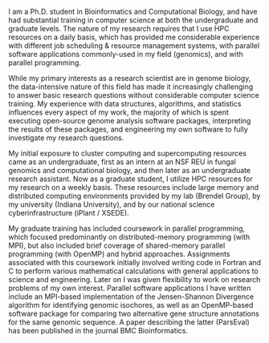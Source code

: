 I am a Ph.D. student in Bioinformatics and Computational Biology, and have had substantial training in computer science at both the undergraduate and graduate levels. The nature of my research requires that I use HPC resources on a daily basis, which has provided me considerable experience with different job scheduling & resource management systems, with parallel software applications commonly-used in my field (genomics), and with parallel programming.

While my primary interests as a research scientist are in genome biology, the data-intensive nature of this field has made it increasingly challenging to answer basic research questions without considerable computer science training. My experience with data structures, algorithms, and statistics influences every aspect of my work, the majority of which is spent executing open-source genome analysis software packages, interpreting the results of these packages, and engineering my own software to fully investigate my research questions.

My initial exposure to cluster computing and supercomputing resources came as an undergraduate, first as an intern at an NSF REU in fungal genomics and computational biology, and then later as an undergraduate research assistant. Now as a graduate student, I utilize HPC resources for my research on a weekly basis. These resources include large memory and distributed computing environments provided by my lab (Brendel Group), by my university (Indiana University), and by our national science cyberinfrastructure (iPlant / XSEDE).

My graduate training has included coursework in parallel programming, which focused predominantly on distributed-memory programming (with MPI), but also included brief coverage of shared-memory parallel programming (with OpenMP) and hybrid approaches. Assignments associated with this coursework initially involved writing code in Fortran and C to perform various mathematical calculations with general applications to science and engineering. Later on I was given flexibility to work on research problems of my own interest. Parallel software applications I have written include an MPI-based implementation of the Jensen-Shannon Divergence algorithm for identifying genomic isochores, as well as an OpenMP-based software package for comparing two alternative gene structure annotations for the same genomic sequence. A paper describing the latter (ParsEval) has been published in the journal BMC Bioinformatics.
